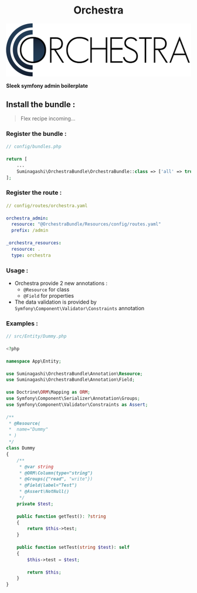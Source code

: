 <h1 style="text-align:center">Orchestra</h1>

![orchestra](public/img/orchestra.png)

**Sleek symfony admin boilerplate**


## Install the bundle :

> Flex recipe incoming...

### Register the bundle :

``` php
// config/bundles.php

return [
    ...
    Suminagashi\OrchestraBundle\OrchestraBundle::class => ['all' => true],
];
```

### Register the route :

``` yaml
// config/routes/orchestra.yaml

orchestra_admin:
  resource: "@OrchestraBundle/Resources/config/routes.yaml"
  prefix: /admin

_orchestra_resources:
  resource: .
  type: orchestra
```

### Usage :

- Orchestra provide 2 new annotations : 
    - `@Resource` for class
    - `@Field` for properties
- The data validation is provided by `Symfony\Component\Validator\Constraints` annotation


### Examples :

``` php
// src/Entity/Dummy.php

<?php

namespace App\Entity;

use Suminagashi\OrchestraBundle\Annotation\Resource;
use Suminagashi\OrchestraBundle\Annotation\Field;

use Doctrine\ORM\Mapping as ORM;
use Symfony\Component\Serializer\Annotation\Groups;
use Symfony\Component\Validator\Constraints as Assert;

/**
 * @Resource(
 *  name="Dummy"
 * )
 */
class Dummy
{
    /**
     * @var string
     * @ORM\Column(type="string")
     * @Groups({"read", "write"})
     * @Field(label="Test")
     * @Assert\NotNull()
     */
    private $test;

    public function getTest(): ?string
    {
        return $this->test;
    }

    public function setTest(string $test): self
    {
        $this->test = $test;

        return $this;
    }
}
```
